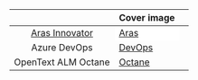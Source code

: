 <table data-view="cards">
   <thead>
      <tr>
        <th data-type="content-ref" align="center"></th>
        <th data-hidden data-card-cover data-type="image">Cover image</th>
        <th data-hidden data-type="content-ref"></th></th>
      </tr>
   </thead>
   <tbody>
      <tr>
        <td align="center"><a href="main-page.md">Aras Innovator</a></td>
        <td style="background-color:white" data-object-fit="contain"><a href="./.gitbook/assets/Aras.png">Aras</a></td>
        <td align="center"><a href="main-page.md"></a></td>
      </tr>
      <tr>
         <td align="center">Azure DevOps</td>
         <td data-object-fit="contain"><a href="./.gitbook/assets/azure.png">DevOps</a></td>
        <td align="center"><a href="main-page.md"></a></td>
      </tr>
      <tr>
         <td align="center">OpenText ALM Octane</td>
         <td data-object-fit="contain"><a href="./.gitbook/assets/OpenText_ALM.png">Octane</a></td>
        <td align="center"><a href="main-page.md"></a></td>
      </tr>
   </tbody>
</table>
